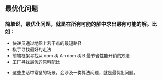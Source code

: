 ## 最优化问题

### 简单说，最优化问题，就是在所有可能的解中求出最有可能的解。比如：

* 快递员通过地图上若干点的最短路径
* 棋手寻找最好的走法
* 前端框架寻找从 dom 树 A->dom 树 B 最节省性能开销的方法
* 工厂寻找最优的原料配比

- 这些生活中常见的场景，会涉及一类算法问题，就是最优化问题。
